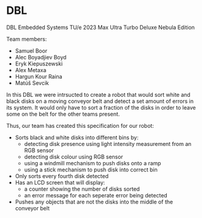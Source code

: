 # DBL
DBL Embedded Systems TU/e 2023 Max Ultra Turbo Deluxe Nebula Edition

Team members:
- Samuel Boor
- Alec Boyadjiev Boyd
- Eryk Kiepuszewski
- Alex Metaxa
- Hargun Kour Raina
- Matúš Sevcik

In this DBL we were intrsucted to create a robot that would sort white and black disks on a moving conveyor belt and detect a set amount of errors in its system. It would only have to sort a fraction of the disks in order to leave some on the belt for the other teams present.

Thus, our team has created this specification for our robot:
- Sorts black and white disks into different bins by:
    - detecting disk presence using light intensity measurement from an RGB sensor
    - detecting disk colour using RGB sensor
    - using a windmill mechanism to push disks onto a ramp
    - using a stick mechanism to push disk into correct bin
- Only sorts every fourth disk detected
- Has an LCD screen that will display:
    - a counter showing the number of disks sorted
    - an error message for each seperate error being detected
- Pushes any objects that are not the disks into the middle of the conveyor belt
